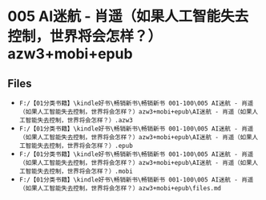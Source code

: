 # 005 AI迷航 - 肖遥（如果人工智能失去控制，世界将会怎样？）azw3+mobi+epub

## Files

- `F:/【01分类书籍】\kindle好书\畅销新书\畅销新书 001-100\005 AI迷航 - 肖遥（如果人工智能失去控制，世界将会怎样？）azw3+mobi+epub\AI迷航 - 肖遥（如果人工智能失去控制，世界将会怎样？）.azw3`
- `F:/【01分类书籍】\kindle好书\畅销新书\畅销新书 001-100\005 AI迷航 - 肖遥（如果人工智能失去控制，世界将会怎样？）azw3+mobi+epub\AI迷航 - 肖遥（如果人工智能失去控制，世界将会怎样？）.epub`
- `F:/【01分类书籍】\kindle好书\畅销新书\畅销新书 001-100\005 AI迷航 - 肖遥（如果人工智能失去控制，世界将会怎样？）azw3+mobi+epub\AI迷航 - 肖遥（如果人工智能失去控制，世界将会怎样？）.mobi`
- `F:/【01分类书籍】\kindle好书\畅销新书\畅销新书 001-100\005 AI迷航 - 肖遥（如果人工智能失去控制，世界将会怎样？）azw3+mobi+epub\files.md`
